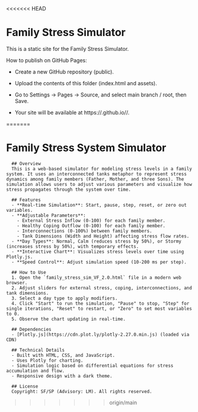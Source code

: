 <<<<<<< HEAD
# Family Stress Simulator

This is a static site for the Family Stress Simulator.

How to publish on GitHub Pages:

- Create a new GitHub repository (public).

- Upload the contents of this folder (index.html and assets).

- Go to Settings -> Pages -> Source, and select main branch / root, then Save.

- Your site will be available at https://<your-username>.github.io/<repo-name>/.

=======
# Family Stress System Simulator

      ## Overview
      This is a web-based simulator for modeling stress levels in a family system. It uses an interconnected tanks metaphor to represent stress dynamics among family members (Father, Mother, and three Sons). The simulation allows users to adjust various parameters and visualize how stress propagates through the system over time.

      ## Features
      - **Real-time Simulation**: Start, pause, step, reset, or zero out variables.
      - **Adjustable Parameters**:
        - External Stress Inflow (0-100) for each family member.
        - Healthy Coping Outflow (0-100) for each family member.
        - Interconnections (0-100%) between family members.
        - Tank Dimensions (Width and Height) affecting stress flow rates.
      - **Day Types**: Normal, Calm (reduces stress by 50%), or Stormy (increases stress by 50%), with temporary effects.
      - **Interactive Chart**: Visualizes stress levels over time using Plotly.js.
      - **Speed Control**: Adjust simulation speed (10-200 ms per step).

      ## How to Use
      1. Open the `family_stress_sim_VF_2.0.html` file in a modern web browser.
      2. Adjust sliders for external stress, coping, interconnections, and tank dimensions.
      3. Select a day type to apply modifiers.
      4. Click "Start" to run the simulation, "Pause" to stop, "Step" for single iterations, "Reset" to restart, or "Zero" to set most variables to 0.
      5. Observe the chart updating in real-time.

      ## Dependencies
      - [Plotly.js](https://cdn.plot.ly/plotly-2.27.0.min.js) (loaded via CDN)

      ## Technical Details
      - Built with HTML, CSS, and JavaScript.
      - Uses Plotly for charting.
      - Simulation logic based on differential equations for stress accumulation and flow.
      - Responsive design with a dark theme.

      ## License
      Copyright: SF/SP (Advisory: LM). All rights reserved.
>>>>>>> origin/main
